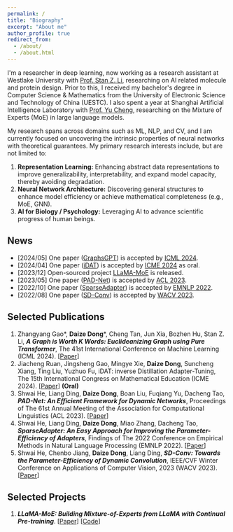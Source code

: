 ```yaml
---
permalink: /
title: "Biography"
excerpt: "About me"
author_profile: true
redirect_from: 
  - /about/
  - /about.html
---
```


I'm a researcher in deep learning, now working as a research assistant at Westlake University with [Prof. Stan Z. Li](https://scholar.google.com/citations?user=Y-nyLGIAAAAJ), researching on AI related molecule and protein design.
Prior to this, I received my bachelor's degree in Computer Science & Mathematics from the University of Electronic Science and Technology of China (UESTC).
I also spent a year at Shanghai Artificial Intelligence Laboratory with [Prof. Yu Cheng](https://scholar.google.com/citations?user=ORPxbV4AAAAJ), researching on the Mixture of Experts (MoE) in large language models.

My research spans across domains such as ML, NLP, and CV, and I am currently focused on uncovering the intrinsic properties of neural networks with theoretical guarantees. My primary research interests include, but are not limited to:

1. **Representation Learning:** Enhancing abstract data representations to improve generalizability, interpretability, and expand model capacity, thereby avoiding degradation.
2. **Neural Network Architecture:** Discovering general structures to enhance model efficiency or achieve mathematical completeness (e.g., MoE, GNN).
3. **AI for Biology / Psychology:** Leveraging AI to advance scientific progress of human beings.

<!-- My focus is on the quality and broader impacts of my work, rather than the mere quantity of top-conference papers. -->

<!-- <span style="color: red"> **I am actively looking for a PhD program. If you find our research interests align or if there is potential for collaboration, please feel free to get in touch with me.** </span> -->


## News

- [2024/05] One paper ([GraphsGPT](https://arxiv.org/abs/2402.02464)) is accepted by [ICML 2024](https://icml.cc/Conferences/2024).
- [2024/04] One paper ([iDAT](https://arxiv.org/abs/2403.15750)) is accepted by [ICME 2024](https://icml.cc/Conferences/2024) as oral.
- [2023/12] Open-sourced project [LLaMA-MoE](https://github.com/pjlab-sys4nlp/llama-moe) is released.
- [2023/05] One paper ([PAD-Net](https://aclanthology.org/2023.acl-long.803.pdf)) is accepted by [ACL 2023](https://2023.aclweb.org/).
- [2022/10] One paper ([SparseAdapter](https://aclanthology.org/2022.findings-emnlp.160.pdf)) is accepted by [EMNLP 2022](https://2022.emnlp.org/).
- [2022/08] One paper ([SD-Conv](https://openaccess.thecvf.com/content/WACV2023/papers/He_SD-Conv_Towards_the_Parameter-Efficiency_of_Dynamic_Convolution_WACV_2023_paper.pdf)) is accepted by [WACV 2023](https://wacv2023.thecvf.com/).



## Selected Publications

1. Zhangyang Gao\*, **Daize Dong**\*, Cheng Tan, Jun Xia, Bozhen Hu, Stan Z. Li, ***A Graph is Worth K Words: Euclideanizing Graph using Pure Transformer***, The 41st International Conference on Machine Learning (ICML 2024). [[Paper](https://arxiv.org/abs/2402.02464)]
2. Jiacheng Ruan, Jingsheng Gao, Mingye Xie, **Daize Dong**, Suncheng Xiang, Ting Liu, Yuzhuo Fu, iDAT: inverse Distillation Adapter-Tuning, The 15th International Congress on Mathematical Education (ICME 2024). [[Paper](https://arxiv.org/abs/2403.15750)] **(Oral)**
3. Shwai He, Liang Ding, **Daize Dong**, Boan Liu, Fuqiang Yu, Dacheng Tao, ***PAD-Net: An Efficient Framework for Dynamic Networks***, Proceedings of The 61st Annual Meeting of the Association for Computational Linguistics (ACL 2023). [[Paper](https://aclanthology.org/2023.acl-long.803.pdf)]
3. Shwai He, Liang Ding, **Daize Dong**, Miao Zhang, Dacheng Tao, ***SparseAdapter: An Easy Approach for Improving the Parameter-Efficiency of Adapters***, Findings of The 2022 Conference on Empirical Methods in Natural Language Processing (EMNLP 2022). [[Paper](https://aclanthology.org/2022.findings-emnlp.160.pdf)]
4. Shwai He, Chenbo Jiang, **Daize Dong**, Liang Ding, ***SD-Conv: Towards the Parameter-Efficiency of Dynamic Convolution***, IEEE/CVF Winter Conference on Applications of Computer Vision, 2023 (WACV 2023). [[Paper](https://openaccess.thecvf.com/content/WACV2023/papers/He_SD-Conv_Towards_the_Parameter-Efficiency_of_Dynamic_Convolution_WACV_2023_paper.pdf)]



## Selected Projects

1. ***LLaMA-MoE: Building Mixture-of-Experts from LLaMA with Continual Pre-training***. [[Paper](https://arxiv.org/abs/2406.16554)] [[Code](https://github.com/pjlab-sys4nlp/llama-moe)]






